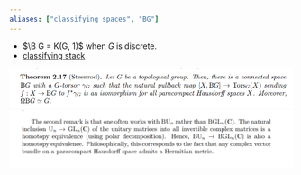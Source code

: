 ```yaml
---
aliases: ["classifying spaces", "BG"]
---
```


- $\B G = K(G, 1)$ when $G$ is discrete.
- [classifying stack](classifying%20stack.md)

![](attachments/Pasted%20image%2020210505015056.png)
![](attachments/Pasted%20image%2020210505015233.png)